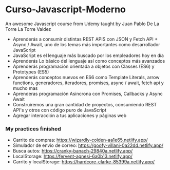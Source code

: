 # Curso-Javascript-Moderno
An awesome Javascript course from Udemy taught by Juan Pablo De La Torre La Torre Valdez


- Aprenderás a consumir distintas REST APIS con JSON y Fetch API + Async / Await, uno de los temas más importantes como desarrollador JavaScript
- JavaScript es el lenguaje más buscado por los empleadores hoy en día
- Aprenderás Lo básico del lenguaje así como conceptos más avanzados
- Aprenderás programación orientada a objetos con Classes (ES6) y Prototypes (ES5)
- Aprenderás conceptos nuevos en ES6 como Template Literals, arrow functions, generadores, iteradores, promises, async / await, fetch api y mucho mas
- Aprenderas programación Asincrona con Promises, Callbacks y Async Await
- Construiremos una gran cantidad de proyectos, consumiendo REST API's y otros con código puro de JavaScript
- Agregar interacción a tus aplicaciones y páginas web

### My practices finished

- Carrito de compras: https://wizardly-colden-aa1e65.netlify.app/
- Simulador de envio de correo: https://goofy-villani-0a22dd.netlify.app/
- Busca autos: https://cranky-banach-29840a.netlify.app/
- LocalStorage: https://fervent-agnesi-6a0b13.netlify.app/
- Carrito y localStorage: https://hardcore-clarke-85399a.netlify.app/
